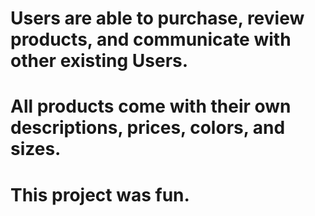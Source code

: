 # Users are able to purchase, review products, and communicate with other existing Users.
# All products come with their own descriptions, prices, colors, and sizes.
# This project was fun.
